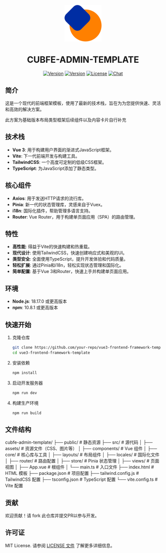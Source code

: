 <p align="center">
  <a href="https://cubfe.com">
    <img src="./public/images/logos/small-logo.png" width="120"/>
  </a>
</p>
<h1 align="center">CUBFE-ADMIN-TEMPLATE</h1>
<p align="center">
  <a href="https://github.com/vuefront/vuefront"><img src="https://img.shields.io/badge/price-FREE-0098f7.svg" alt="Version"></a>
  <a href="https://www.npmjs.com/package/vuefront"><img src="https://img.shields.io/npm/v/vuefront.svg" alt="Version"></a>
  <a href="https://www.npmjs.com/package/vuefront"><img src="https://img.shields.io/npm/l/vuefront.svg" alt="License"></a>
  <a href="https://discord.gg/C9vcTCQ"><img src="https://img.shields.io/badge/chat-on%20discord-7289da.svg" alt="Chat"></a>
</p>

## 简介
这是一个现代的前端框架模板，使用了最新的技术栈，旨在为为您提供快速、灵活和高效的解决方案。

此方案为基础版本布局类型框架后续组件以及内容卡片自行补充

## 技术栈

- **Vue 3**: 用于构建用户界面的渐进式JavaScript框架。
- **Vite**: 下一代前端开发与构建工具。
- **TailwindCSS**: 一个高度可定制的低级CSS框架。
- **TypeScript**: 为JavaScript添加了静态类型。

## 核心组件

- **Axios**: 用于发送HTTP请求的流行库。
- **Pinia**: 新一代的状态管理库，灵感来自于Vuex。
- **i18n**: 国际化插件，帮助管理多语言支持。
- **Router**: Vue Router，用于构建单页面应用（SPA）的路由管理。

## 特性

- **高性能**: 得益于Vite的快速构建和热重载。
- **现代设计**: 使用TailwindCSS，快速创建响应式和美观的UI。
- **类型安全**: 全面使用TypeScript，提升开发体验和代码质量。
- **轻松扩展**: 通过Pinia和i18n，轻松实现状态管理和国际化。
- **简单配置**: 基于Vue 3和Router，快速上手并构建单页面应用。

## 环境
- **Node.js**: 18.17.0 或更高版本
- **npm**: 10.8.1 或更高版本

## 快速开始

1. 克隆仓库
    ```bash
    git clone https://github.com/your-repo/vue3-frontend-framework-template.git
    cd vue3-frontend-framework-template
    ```

2. 安装依赖
    ```bash
    npm install
    ```

3. 启动开发服务器
    ```bash
    npm run dev
    ```

4. 构建生产环境
    ```bash
    npm run build
    ```

## 文件结构

cubfe-admin-template/
├── public/ # 静态资源
├── src/ # 源代码
│ ├── assets/ # 资源文件（CSS、图片等）
│ ├── components/ # Vue 组件
│ ├── core/ # 核心库与工具
│ ├── layouts/ # 布局组件
│ ├── locales/ # 国际化文件
│ ├── router/ # 路由配置
│ ├── store/ # Pinia 状态管理
│ ├── views/ # 页面视图
│ ├── App.vue # 根组件
│ └── main.ts # 入口文件
├── index.html # HTML 模板
├── package.json # 项目配置
├── tailwind.config.js # TailwindCSS 配置
├── tsconfig.json # TypeScript 配置
└── vite.config.ts # Vite 配置

## 贡献

欢迎贡献！请 fork 此仓库并提交PR以参与开发。

## 许可证

MIT License. 请参阅 [LICENSE 文件](./LICENSE) 了解更多详细信息。